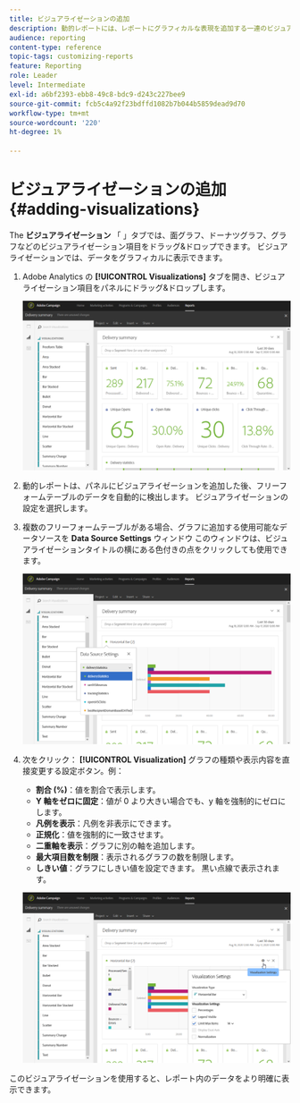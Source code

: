 ```yaml
---
title: ビジュアライゼーションの追加
description: 動的レポートには、レポートにグラフィカルな表現を追加する一連のビジュアライゼーションが用意されています。
audience: reporting
content-type: reference
topic-tags: customizing-reports
feature: Reporting
role: Leader
level: Intermediate
exl-id: a6bf2393-ebb8-49c8-bdc9-d243c227bee9
source-git-commit: fcb5c4a92f23bdffd1082b7b044b5859dead9d70
workflow-type: tm+mt
source-wordcount: '220'
ht-degree: 1%

---
```


# ビジュアライゼーションの追加{#adding-visualizations}

The **ビジュアライゼーション** 「 」タブでは、面グラフ、ドーナツグラフ、グラフなどのビジュアライゼーション項目をドラッグ&amp;ドロップできます。 ビジュアライゼーションでは、データをグラフィカルに表示できます。

1. Adobe Analytics の **[!UICONTROL Visualizations]** タブを開き、ビジュアライゼーション項目をパネルにドラッグ&amp;ドロップします。

   ![](assets/dynamic_report_visualization_1.png)

1. 動的レポートは、パネルにビジュアライゼーションを追加した後、フリーフォームテーブルのデータを自動的に検出します。 ビジュアライゼーションの設定を選択します。
1. 複数のフリーフォームテーブルがある場合、グラフに追加する使用可能なデータソースを **Data Source Settings** ウィンドウ このウィンドウは、ビジュアライゼーションタイトルの横にある色付きの点をクリックしても使用できます。

   ![](assets/dynamic_report_visualization_2.png)

1. 次をクリック： **[!UICONTROL Visualization]** グラフの種類や表示内容を直接変更する設定ボタン。例：

   * **割合 (%)**：値を割合で表示します。
   * **Y 軸をゼロに固定**：値が 0 より大きい場合でも、y 軸を強制的にゼロにします。
   * **凡例を表示**：凡例を非表示にできます。
   * **正規化**：値を強制的に一致させます。
   * **二重軸を表示**：グラフに別の軸を追加します。
   * **最大項目数を制限**：表示されるグラフの数を制限します。
   * **しきい値**：グラフにしきい値を設定できます。 黒い点線で表示されます。

   ![](assets/dynamic_report_visualization_3.png)

このビジュアライゼーションを使用すると、レポート内のデータをより明確に表示できます。
